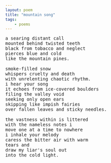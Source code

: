 ```yaml
---
layout: poem
title: "mountain song"
tags: 
    - poems
---
```

<pre class="stanza">
a searing distant call 
mounted behind twisted teeth 
black from tobacco and neglect 
pierces blue and cold 
like the mountain pines. 

smoke-filled snow 
whispers cruelty and death 
with unrelenting chaotic rhythm. 
i hear your song 
it echoes from ice-covered boulders 
filing the valley void 
seeking only open ears 
skipping like impish fairies 
over fallen leaves and sticky needles.

the vastness within is littered 
with the nameless notes i 
move one at a time to nowhere 
i inhale your melody 
caress the bitter air with warm 
tears and 
draw my liar's soul out 
into the cold light. 
</pre>



